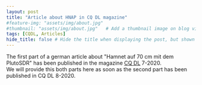 ```yaml
---
layout: post
title: "Article about HNAP in CQ DL magazine"
#feature-img: "assets/img/about.jpg"
#thumbnail: "assets/img/about.jpg"   # Add a thumbnail image on blog view
tags: [CQDL, Articles]
hide_title: false # Hide the title when displaying the post, but shown in lists of posts
---
```


The first part of a german article about "Hamnet auf 70 cm mit dem PlutoSDR" has been published in the magazine [CQ DL](https://www.darc.de/nachrichten/amateurfunkmagazin-cq-dl/) 7-2020.  
We will provide this both parts here as soon as the second part has been published in CQ DL 8-2020.